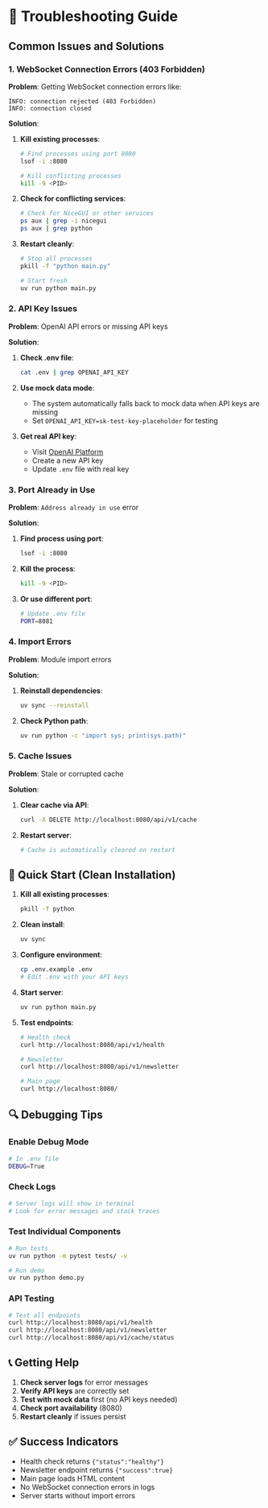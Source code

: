 # 🔧 Troubleshooting Guide

## Common Issues and Solutions

### 1. WebSocket Connection Errors (403 Forbidden)

**Problem**: Getting WebSocket connection errors like:
```
INFO: connection rejected (403 Forbidden)
INFO: connection closed
```

**Solution**:
1. **Kill existing processes**:
   ```bash
   # Find processes using port 8080
   lsof -i :8080
   
   # Kill conflicting processes
   kill -9 <PID>
   ```

2. **Check for conflicting services**:
   ```bash
   # Check for NiceGUI or other services
   ps aux | grep -i nicegui
   ps aux | grep python
   ```

3. **Restart cleanly**:
   ```bash
   # Stop all processes
   pkill -f "python main.py"
   
   # Start fresh
   uv run python main.py
   ```

### 2. API Key Issues

**Problem**: OpenAI API errors or missing API keys

**Solution**:
1. **Check .env file**:
   ```bash
   cat .env | grep OPENAI_API_KEY
   ```

2. **Use mock data mode**:
   - The system automatically falls back to mock data when API keys are missing
   - Set `OPENAI_API_KEY=sk-test-key-placeholder` for testing

3. **Get real API key**:
   - Visit [OpenAI Platform](https://platform.openai.com/api-keys)
   - Create a new API key
   - Update `.env` file with real key

### 3. Port Already in Use

**Problem**: `Address already in use` error

**Solution**:
1. **Find process using port**:
   ```bash
   lsof -i :8080
   ```

2. **Kill the process**:
   ```bash
   kill -9 <PID>
   ```

3. **Or use different port**:
   ```bash
   # Update .env file
   PORT=8081
   ```

### 4. Import Errors

**Problem**: Module import errors

**Solution**:
1. **Reinstall dependencies**:
   ```bash
   uv sync --reinstall
   ```

2. **Check Python path**:
   ```bash
   uv run python -c "import sys; print(sys.path)"
   ```

### 5. Cache Issues

**Problem**: Stale or corrupted cache

**Solution**:
1. **Clear cache via API**:
   ```bash
   curl -X DELETE http://localhost:8080/api/v1/cache
   ```

2. **Restart server**:
   ```bash
   # Cache is automatically cleared on restart
   ```

## 🚀 Quick Start (Clean Installation)

1. **Kill all existing processes**:
   ```bash
   pkill -f python
   ```

2. **Clean install**:
   ```bash
   uv sync
   ```

3. **Configure environment**:
   ```bash
   cp .env.example .env
   # Edit .env with your API keys
   ```

4. **Start server**:
   ```bash
   uv run python main.py
   ```

5. **Test endpoints**:
   ```bash
   # Health check
   curl http://localhost:8080/api/v1/health
   
   # Newsletter
   curl http://localhost:8080/api/v1/newsletter
   
   # Main page
   curl http://localhost:8080/
   ```

## 🔍 Debugging Tips

### Enable Debug Mode
```bash
# In .env file
DEBUG=True
```

### Check Logs
```bash
# Server logs will show in terminal
# Look for error messages and stack traces
```

### Test Individual Components
```bash
# Run tests
uv run python -m pytest tests/ -v

# Run demo
uv run python demo.py
```

### API Testing
```bash
# Test all endpoints
curl http://localhost:8080/api/v1/health
curl http://localhost:8080/api/v1/newsletter
curl http://localhost:8080/api/v1/cache/status
```

## 📞 Getting Help

1. **Check server logs** for error messages
2. **Verify API keys** are correctly set
3. **Test with mock data** first (no API keys needed)
4. **Check port availability** (8080)
5. **Restart cleanly** if issues persist

## ✅ Success Indicators

- Health check returns `{"status":"healthy"}`
- Newsletter endpoint returns `{"success":true}`
- Main page loads HTML content
- No WebSocket connection errors in logs
- Server starts without import errors
